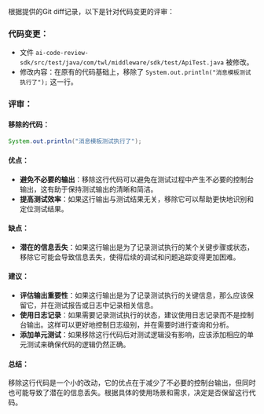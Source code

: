 根据提供的Git diff记录，以下是针对代码变更的评审：

### 代码变更：
- 文件 `ai-code-review-sdk/src/test/java/com/twl/middleware/sdk/test/ApiTest.java` 被修改。
- 修改内容：在原有的代码基础上，移除了 `System.out.println("消息模板测试执行了");` 这一行。

### 评审：

#### 移除的代码：
```java
System.out.println("消息模板测试执行了");
```

#### 优点：
- **避免不必要的输出**：移除这行代码可以避免在测试过程中产生不必要的控制台输出，这有助于保持测试输出的清晰和简洁。
- **提高测试效率**：如果这行输出与测试结果无关，移除它可以帮助更快地识别和定位测试结果。

#### 缺点：
- **潜在的信息丢失**：如果这行输出是为了记录测试执行的某个关键步骤或状态，移除它可能会导致信息丢失，使得后续的调试和问题追踪变得更加困难。

#### 建议：
- **评估输出重要性**：如果这行输出是为了记录测试执行的关键信息，那么应该保留它，并在测试报告或日志中记录相关信息。
- **使用日志记录**：如果需要记录测试执行的状态，建议使用日志记录而不是控制台输出。这样可以更好地控制日志级别，并在需要时进行查询和分析。
- **添加单元测试**：如果移除这行代码后对测试逻辑没有影响，应该添加相应的单元测试来确保代码的逻辑仍然正确。

#### 总结：
移除这行代码是一个小的改动，它的优点在于减少了不必要的控制台输出，但同时也可能导致了潜在的信息丢失。根据具体的使用场景和需求，决定是否保留这行代码。
